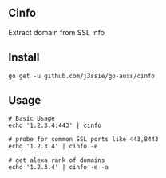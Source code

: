 ## Cinfo

Extract domain from SSL info

## Install

```shell
go get -u github.com/j3ssie/go-auxs/cinfo
```

## Usage

```shell
# Basic Usage
echo '1.2.3.4:443' | cinfo

# probe for common SSL ports like 443,8443
echo '1.2.3.4' | cinfo -e

# get alexa rank of domains
echo '1.2.3.4' | cinfo -e -a
```